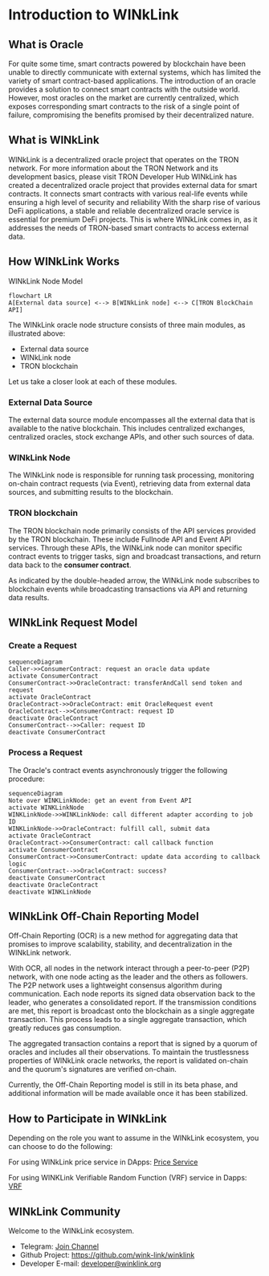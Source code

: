 # Introduction to WINkLink
## What is Oracle
For quite some time, smart contracts powered by blockchain have been unable to directly communicate with external systems, which has limited the variety of smart contract-based applications.
The introduction of an oracle provides a solution to connect smart contracts with the outside world. However, most oracles on the market are currently centralized, which exposes corresponding smart contracts to the risk of a single point of failure, compromising the benefits promised by their decentralized nature.

## What is WINkLink

WINkLink is a decentralized oracle project that operates on the TRON network. For more information about the TRON Network and its development basics, please visit TRON Developer Hub
WINkLink has created a decentralized oracle project that provides external data for smart contracts. It connects smart contracts with various real-life events while ensuring a high level of security and reliability
With the sharp rise of various DeFi applications, a stable and reliable decentralized oracle service is essential for premium DeFi projects. This is where WINkLink comes in, as it addresses the needs of TRON-based smart contracts to access external data.

## How WINkLink Works
WINkLink Node Model
```mermaid
flowchart LR
A[External data source] <--> B[WINkLink node] <--> C[TRON BlockChain API]
```

The WINkLink oracle node structure consists of three main modules, as illustrated above:

- External data source 
- WINkLink node
- TRON blockchain

Let us take a closer look at each of these modules.

### External Data Source

The external data source module encompasses all the external data that is available to the native blockchain. This includes centralized exchanges, centralized oracles, stock exchange APIs, and other such sources of data.

### WINkLink Node

The WINkLink node is responsible for running task processing, monitoring on-chain contract requests (via Event), retrieving data from external data sources, and submitting results to the blockchain.

### TRON blockchain

The TRON blockchain node primarily consists of the API services provided by the TRON blockchain. These include Fullnode API and Event API services. Through these APIs, the WINkLink node can monitor specific contract events to trigger tasks, sign and broadcast transactions, and return data back to the **consumer contract**.

As indicated by the double-headed arrow, the WINkLink node subscribes to blockchain events while broadcasting transactions via API and returning data results.

## WINkLink Request Model

### Create a Request

```mermaid
sequenceDiagram
Caller->>ConsumerContract: request an oracle data update
activate ConsumerContract
ConsumerContract->>OracleContract: transferAndCall send token and request
activate OracleContract
OracleContract->>OracleContract: emit OracleRequest event
OracleContract-->>ConsumerContract: request ID
deactivate OracleContract
ConsumerContract-->>Caller: request ID
deactivate ConsumerContract
```

### Process a Request

The Oracle's contract events asynchronously trigger the following procedure:

```mermaid
sequenceDiagram
Note over WINKLinkNode: get an event from Event API
activate WINKLinkNode
WINKLinkNode->>WINKLinkNode: call different adapter according to job ID
WINKLinkNode->>OracleContract: fulfill call, submit data
activate OracleContract
OracleContract->>ConsumerContract: call callback function
activate ConsumerContract
ConsumerContract->>ConsumerContract: update data according to callback logic
ConsumerContract-->>OracleContract: success?
deactivate ConsumerContract
deactivate OracleContract
deactivate WINKLinkNode
```

## WINkLink Off-Chain Reporting Model

Off-Chain Reporting (OCR) is a new method for aggregating data that promises to improve scalability, stability, and decentralization in the WINkLink network.

With OCR, all nodes in the network interact through a peer-to-peer (P2P) network, with one node acting as the leader and the others as followers. The P2P network uses a lightweight consensus algorithm during communication. Each node reports its signed data observation back to the leader, who generates a consolidated report. If the transmission conditions are met, this report is broadcast onto the blockchain as a single aggregate transaction. This process leads to a single aggregate transaction, which greatly reduces gas consumption.

The aggregated transaction contains a report that is signed by a quorum of oracles and includes all their observations. To maintain the trustlessness properties of WINkLink oracle networks, the report is validated on-chain and the quorum's signatures are verified on-chain.

Currently, the Off-Chain Reporting model is still in its beta phase, and additional information will be made available once it has been stabilized.

## How to Participate in WINkLink

Depending on the role you want to assume in the WINkLink ecosystem, you can choose to do the following:

For using WINkLink price service in DApps: [Price Service](pricing.md)

For using WINKLink Verifiable Random Function (VRF) service in Dapps: [VRF](vrf.md)

## WINkLink Community

Welcome to the WINkLink ecosystem.

- Telegram: [Join Channel](https://t.me/joinchat/PDRBbhkNbOJd_6DJS4lRoA)
- Github Project: <https://github.com/wink-link/winklink>
- Developer E-mail: <developer@winklink.org>